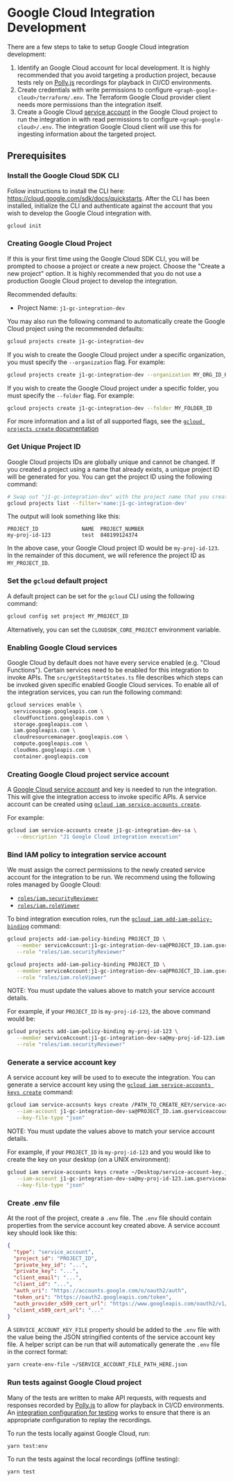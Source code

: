 # Google Cloud Integration Development

There are a few steps to take to setup Google Cloud integration development:

1. Identify an Google Cloud account for local development. It is highly
   recommended that you avoid targeting a production project, because tests rely
   on [Polly.js](https://github.com/Netflix/pollyjs) recordings for playback in
   CI/CD environments.
1. Create credentials with write permissions to configure
   `<graph-google-cloud>/terraform/.env`. The Terraform Google Cloud provider
   client needs more permissions than the integration itself.
1. Create a Google Cloud
   [service account](https://cloud.google.com/iam/docs/service-accounts) in the
   Google Cloud project to run the integration in with read permissions to
   configure `<graph-google-cloud>/.env`. The integration Google Cloud client
   will use this for ingesting information about the targeted project.

## Prerequisites

### Install the Google Cloud SDK CLI

Follow instructions to install the CLI here:
https://cloud.google.com/sdk/docs/quickstarts. After the CLI has been installed,
initialize the CLI and authenticate against the account that you wish to develop
the Google Cloud integration with.

```sh
gcloud init
```

### Creating Google Cloud Project

If this is your first time using the Google Cloud SDK CLI, you will be prompted
to choose a project or create a new project. Choose the "Create a new project"
option. It is highly recommended that you do not use a production Google Cloud
project to develop the integration.

Recommended defaults:

- Project Name: `j1-gc-integration-dev`

You may also run the following command to automatically create the Google Cloud
project using the recommended defaults:

```sh
gcloud projects create j1-gc-integration-dev
```

If you wish to create the Google Cloud project under a specific organization,
you must specify the `--organization` flag. For example:

```sh
gcloud projects create j1-gc-integration-dev --organization MY_ORG_ID_HERE
```

If you wish to create the Google Cloud project under a specific folder, you must
specify the `--folder` flag. For example:

```sh
gcloud projects create j1-gc-integration-dev --folder MY_FOLDER_ID
```

For more information and a list of all supported flags, see the
[`gcloud projects create` documentation](https://cloud.google.com/sdk/gcloud/reference/projects/create)

### Get Unique Project ID

Google Cloud projects IDs are globally unique and cannot be changed. If you
created a project using a name that already exists, a unique project ID will be
generated for you. You can get the project ID using the following command:

```sh
# Swap out "j1-gc-integration-dev" with the project name that you created
gcloud projects list --filter='name:j1-gc-integration-dev'
```

The output will look something like this:

```
PROJECT_ID              NAME  PROJECT_NUMBER
my-proj-id-123          test  848199124374
```

In the above case, your Google Cloud project ID would be `my-proj-id-123`. In
the remainder of this document, we will reference the project ID as
`MY_PROJECT_ID`.

### Set the `gcloud` default project

A default project can be set for the `gcloud` CLI using the following command:

```sh
gcloud config set project MY_PROJECT_ID
```

Alternatively, you can set the `CLOUDSDK_CORE_PROJECT` environment variable.

### Enabling Google Cloud services

Google Cloud by default does not have every service enabled (e.g. "Cloud
Functions"). Certain services need to be enabled for this integration to invoke
APIs. The `src/getStepStartStates.ts` file describes which steps can be invoked
given specific enabled Google Cloud services. To enable all of the integration
services, you can run the following command:

```sh
gcloud services enable \
  serviceusage.googleapis.com \
  cloudfunctions.googleapis.com \
  storage.googleapis.com \
  iam.googleapis.com \
  cloudresourcemanager.googleapis.com \
  compute.googleapis.com \
  cloudkms.googleapis.com \
  container.googleapis.com
```

### Creating Google Cloud project service account

A
[Google Cloud service account](https://cloud.google.com/iam/docs/service-accounts)
and key is needed to run the integration. This will give the integration access
to invoke specific APIs. A service account can be created using
[`gcloud iam service-accounts create`](https://cloud.google.com/sdk/gcloud/reference/iam/service-accounts/create).

For example:

```sh
gcloud iam service-accounts create j1-gc-integration-dev-sa \
   --description "J1 Google Cloud integration execution"
```

### Bind IAM policy to integration service account

We must assign the correct permissions to the newly created service account for
the integration to be run. We recommend using the following roles managed by
Google Cloud:

- [`roles/iam.securityReviewer`](https://cloud.google.com/iam/docs/understanding-roles#iam.securityReviewer)
- [`roles/iam.roleViewer`](https://cloud.google.com/iam/docs/understanding-roles#iam.roleViewer)

To bind integration execution roles, run the
[`gcloud iam add-iam-policy-binding`](https://cloud.google.com/sdk/gcloud/reference/iam/service-accounts/add-iam-policy-binding)
command:

```sh
gcloud projects add-iam-policy-binding PROJECT_ID \
   --member serviceAccount:j1-gc-integration-dev-sa@PROJECT_ID.iam.gserviceaccount.com \
   --role "roles/iam.securityReviewer"

gcloud projects add-iam-policy-binding PROJECT_ID \
   --member serviceAccount:j1-gc-integration-dev-sa@PROJECT_ID.iam.gserviceaccount.com \
   --role "roles/iam.roleViewer"
```

NOTE: You must update the values above to match your service account details.

For example, if your `PROJECT_ID` is `my-proj-id-123`, the above command would
be:

```sh
gcloud projects add-iam-policy-binding my-proj-id-123 \
   --member serviceAccount:j1-gc-integration-dev-sa@my-proj-id-123.iam.gserviceaccount.com \
   --role "roles/iam.securityReviewer"
```

### Generate a service account key

A service account key will be used to to execute the integration. You can
generate a service account key using the
[`gcloud iam service-accounts keys create`](https://cloud.google.com/sdk/gcloud/reference/iam/service-accounts/keys/create)
command:

```sh
gcloud iam service-accounts keys create /PATH_TO_CREATE_KEY/service-account-key.json \
   --iam-account j1-gc-integration-dev-sa@PROJECT_ID.iam.gserviceaccount.com \
   --key-file-type "json"
```

NOTE: You must update the values above to match your service account details.

For example, if your `PROJECT_ID` is `my-proj-id-123` and you would like to
create the key on your desktop (on a UNIX environment):

```sh
gcloud iam service-accounts keys create ~/Desktop/service-account-key.json \
   --iam-account j1-gc-integration-dev-sa@my-proj-id-123.iam.gserviceaccount.com \
   --key-file-type "json"
```

### Create .env file

At the root of the project, create a `.env` file. The `.env` file should contain
properties from the service account key created above. A service account key
should look like this:

```json
{
  "type": "service_account",
  "project_id": "PROJECT_ID",
  "private_key_id": "...",
  "private_key": "...",
  "client_email": "...",
  "client_id": "...",
  "auth_uri": "https://accounts.google.com/o/oauth2/auth",
  "token_uri": "https://oauth2.googleapis.com/token",
  "auth_provider_x509_cert_url": "https://www.googleapis.com/oauth2/v1/certs",
  "client_x509_cert_url": "..."
}
```

A `SERVICE_ACCOUNT_KEY_FILE` property should be added to the `.env` file with
the value being the JSON stringified contents of the service account key file. A
helper script can be run that will automatically generate the `.env` file in the
correct format:

```bash
yarn create-env-file ~/SERVICE_ACCOUNT_FILE_PATH_HERE.json
```

### Run tests against Google Cloud project

Many of the tests are written to make API requests, with requests and responses
recorded by [Polly.js](https://github.com/Netflix/pollyjs) to allow for playback
in CI/CD environments. An
[integration configuration for testing](../test/config.ts) works to ensure that
there is an appropriate configuration to replay the recordings.

To run the tests locally against Google Cloud, run:

```sh
yarn test:env
```

To run the tests against the local recordings (offline testing):

```sh
yarn test
```
